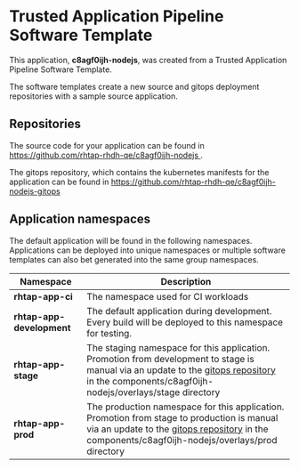 # Trusted Application Pipeline Software Template

This application, **c8agf0ijh-nodejs**, was created from a Trusted Application Pipeline Software Template.

The software templates create a new source and gitops deployment repositories with a sample source application. 

## Repositories

The source code for your application can be found in [https://github.com/rhtap-rhdh-qe/c8agf0ijh-nodejs ](https://github.com/rhtap-rhdh-qe/c8agf0ijh-nodejs ).
 
The gitops repository, which contains the kubernetes manifests for the application can be found in 
[https://github.com/rhtap-rhdh-qe/c8agf0ijh-nodejs-gitops ](https://github.com/rhtap-rhdh-qe/c8agf0ijh-nodejs-gitops ) 

## Application namespaces 

The default application will be found in the following namespaces. Applications can be deployed into unique namespaces or multiple software templates can also bet generated into the same group namespaces.  

|  Namespace   |  Description   |  
| -------- | -------- |
| **rhtap-app-ci** | The namespace used for CI workloads |
| **rhtap-app-development** | The default application during development. Every build will be deployed to this namespace for testing. |
| **rhtap-app-stage** | The staging namespace for this application. Promotion from development to stage is manual via an update to the [gitops repository](https://github.com/rhtap-rhdh-qe/c8agf0ijh-nodejs-gitops ) in the components/c8agf0ijh-nodejs/overlays/stage directory |
| **rhtap-app-prod** | The production namespace for this application. Promotion from stage to production is manual via an update to the [gitops repository](https://github.com/rhtap-rhdh-qe/c8agf0ijh-nodejs-gitops ) in the components/c8agf0ijh-nodejs/overlays/prod directory |